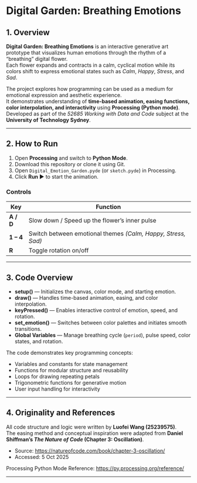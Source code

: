 # Digital Garden: Breathing Emotions

## 1. Overview
**Digital Garden: Breathing Emotions** is an interactive generative art prototype that visualizes human emotions through the rhythm of a “breathing” digital flower.  
Each flower expands and contracts in a calm, cyclical motion while its colors shift to express emotional states such as *Calm*, *Happy*, *Stress*, and *Sad*.  

The project explores how programming can be used as a medium for emotional expression and aesthetic experience.  
It demonstrates understanding of **time-based animation, easing functions, color interpolation, and interactivity** using **Processing (Python mode)**.  
Developed as part of the *52685 Working with Data and Code* subject at the **University of Technology Sydney**.

---

## 2. How to Run
1. Open **Processing** and switch to **Python Mode**.  
2. Download this repository or clone it using Git.  
3. Open `Digital_Emotion_Garden.pyde` (or `sketch.pyde`) in Processing.  
4. Click **Run ▶** to start the animation.

### Controls
| Key | Function |
|-----|-----------|
| **A / D** | Slow down / Speed up the flower’s inner pulse |
| **1 – 4** | Switch between emotional themes *(Calm, Happy, Stress, Sad)* |
| **R** | Toggle rotation on/off |

---

## 3. Code Overview
- **setup()** — Initializes the canvas, color mode, and starting emotion.  
- **draw()** — Handles time-based animation, easing, and color interpolation.  
- **keyPressed()** — Enables interactive control of emotion, speed, and rotation.  
- **set_emotion()** — Switches between color palettes and initiates smooth transitions.  
- **Global Variables** — Manage breathing cycle (`period`), pulse speed, color states, and rotation.  

The code demonstrates key programming concepts:
- Variables and constants for state management  
- Functions for modular structure and reusability  
- Loops for drawing repeating petals  
- Trigonometric functions for generative motion  
- User input handling for interactivity  

---

## 4. Originality and References
All code structure and logic were written by **Luofei Wang (25239575)**.  
The easing method and conceptual inspiration were adapted from **Daniel Shiffman’s _The Nature of Code_ (Chapter 3: Oscillation)**.  
- Source: https://natureofcode.com/book/chapter-3-oscillation/  
- Accessed: 5 Oct 2025  

Processing Python Mode Reference: https://py.processing.org/reference/

---
